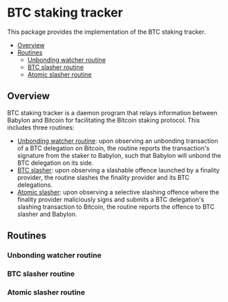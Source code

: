 # BTC staking tracker

This package provides the implementation of the BTC staking tracker.

- [Overview](#overview)
- [Routines](#routines)
  - [Unbonding watcher routine](#unbonding-watcher-routine)
  - [BTC slasher routine](#btc-slasher-routine)
  - [Atomic slasher routine](#atomic-slasher-routine)

## Overview

BTC staking tracker is a daemon program that relays information between Babylon and Bitcoin for facilitating the Bitcoin staking protocol.
This includes three routines:

- [Unbonding watcher routine](./unbondingwatcher/): upon observing an unbonding transaction of a BTC delegation on Bitcoin, the routine reports the transaction's signature from the staker to Babylon, such that Babylon will unbond the BTC delegation on its side.
- [BTC slasher](./btcslasher/): upon observing a slashable offence launched by a finality provider, the routine slashes the finality provider and its BTC delegations.
- [Atomic slasher](./atomicslasher/): upon observing a selective slashing offence where the finality provider maliciously signs and submits a BTC delegation's slashing transaction to Bitcoin, the routine reports the offence to BTC slasher and Babylon.

## Routines

### Unbonding watcher routine

### BTC slasher routine

### Atomic slasher routine
